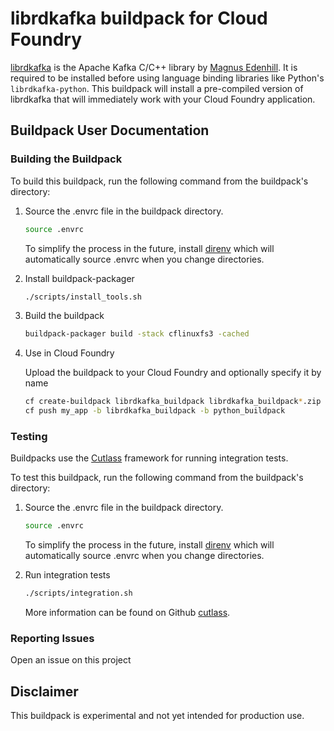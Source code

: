 # librdkafka buildpack for Cloud Foundry

[librdkafka](https://github.com/edenhill/librdkafka) is the Apache Kafka C/C++ library by [Magnus Edenhill](http://www.edenhill.se/). It is required to be installed before using language binding libraries like Python's `librdkafka-python`. This buildpack will install a pre-compiled version of librdkafka that will immediately work with your Cloud Foundry application.

## Buildpack User Documentation

### Building the Buildpack

To build this buildpack, run the following command from the buildpack's directory:

1. Source the .envrc file in the buildpack directory.

    ```bash
    source .envrc
    ```

    To simplify the process in the future, install [direnv](https://direnv.net/) which will automatically source .envrc when you change directories.

1. Install buildpack-packager

    ```bash
    ./scripts/install_tools.sh
    ```

1. Build the buildpack

    ```bash
    buildpack-packager build -stack cflinuxfs3 -cached
    ```

1. Use in Cloud Foundry

    Upload the buildpack to your Cloud Foundry and optionally specify it by name

    ```bash
    cf create-buildpack librdkafka_buildpack librdkafka_buildpack*.zip 100
    cf push my_app -b librdkafka_buildpack -b python_buildpack
    ```

### Testing

Buildpacks use the [Cutlass](https://github.com/cloudfoundry/libbuildpack/cutlass) framework for running integration tests.

To test this buildpack, run the following command from the buildpack's directory:

1. Source the .envrc file in the buildpack directory.

    ```bash
    source .envrc
    ```

    To simplify the process in the future, install [direnv](https://direnv.net/) which will automatically source .envrc when you change directories.

1. Run integration tests

    ```bash
    ./scripts/integration.sh
    ```

    More information can be found on Github [cutlass](https://github.com/cloudfoundry/libbuildpack/cutlass).

### Reporting Issues

Open an issue on this project

## Disclaimer

This buildpack is experimental and not yet intended for production use.
